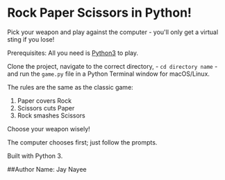 # Rock Paper Scissors in Python!

Pick your weapon and play against the computer - you'll only get a virtual sting if you lose!

Prerequisites: All you need is [Python3](https://www.python.org) to play.

Clone the project, navigate to the correct directory, - ```cd directory name``` - and run the ```game.py``` file in a Python Terminal window for macOS/Linux.

The rules are the same as the classic game:
1. Paper covers Rock
2. Scissors cuts Paper
3. Rock smashes Scissors

Choose your weapon wisely!

The computer chooses first; just follow the prompts.

Built with Python 3.

##Author Name: Jay Nayee
